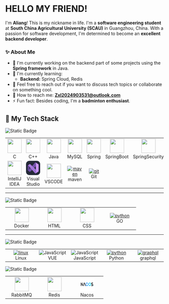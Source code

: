 
# HELLO MY FRIEND!  
I'm **Aliang**! This is my nickname in life. I'm a **software engineering student** at **South China Agricultural University (SCAU)** in Guangzhou, China. With a passion for software development, I'm determined to become an **excellent backend developer**.

### ✨ About Me
- 🔭 I'm currently working on the backend part of some projects using the **Spring framework** in Java.  
- 🌱 I'm currently learning:  
  - **Backend:** Spring Cloud, Redis  
- 💬 Feel free to reach out if you want to discuss tech topics or collaborate on something cool.  
- 📧 How to reach me: **Zxl2024903531@outlook.com**  
- ⚡ Fun fact: Besides coding, I'm a **badminton enthusiast**.  

## 🚀 My Tech Stack  
![Static Badge](https://img.shields.io/badge/Level-Skilled-blue?style=flat)

<table>
  <tr>
    <td align="center" width="90">
      <img src="https://skillicons.dev/icons?i=c" width="45" height="45"/>
      <br/> C
    </td>
    <td align="center" width="90">
      <img src="https://skillicons.dev/icons?i=cpp" width="45" height="45"/>
      <br/> C++
    </td>
    <td align="center" width="90">
      <img src="https://skillicons.dev/icons?i=java" width="45" height="45"/>
      <br/> Java
    </td>
    <td align="center" width="90">
      <img src="https://skillicons.dev/icons?i=mysql" width="45" height="45"/>
      <br/> MySQL
    </td>
    <td align="center" width="90">
      <img src="https://skillicons.dev/icons?i=spring" width="45" height="45"/>
      <br/> Spring
    </td>
      <td align="center" width="90">
      <img src="https://spring.io/img/projects/spring-boot.svg" width="45" height="45"/>
      <br/> SpringBoot
    </td>
        </td>
      <td align="center" width="90">
      <img src="https://spring.io/img/projects/spring-security.svg" width="45" height="45"/>
      <br/> SpringSecurity
    </td>
  <td align="center" width="90">
      <img src="https://spring.io/img/projects/spring-cloud.svg" width="45" height="45"/>
      <br/> SpringCloud
    </td>
  </tr>
  <tr>
    <td align="center" width="90">
      <img src="https://skillicons.dev/icons?i=idea" width="45" height="45"/>
      <br/> IntelliJ IDEA
    </td>
      <td align="center" width="90">
      <img src="https://raw.githubusercontent.com/tandpfun/skill-icons/65dea6c4eaca7da319e552c09f4cf5a9a8dab2c8/icons/VisualStudio-Dark.svg" width="45" height="45"/>
      <br/> Visual Studio
    </td>
          <td align="center" width="90">
      <img src="https://skillicons.dev/icons?i=vscode" width="45" height="45"/>
      <br/> VSCODE
    </td>
     <td align="center" width="90">
            <a href="#my-tech-stack-">
                <img src="https://skillicons.dev/icons?i=maven" alt="maven" width="45" height="45" />
            </a>
            <br/> maven
        </td>
     <td align="center" width="90">
            <a href="#my-tech-stack-">
                <img src="https://skillicons.dev/icons?i=git" alt="git" width="45" height="45" />
            </a>
            <br/> Git
        </td>
  </tr>
   
</table>

---

![Static Badge](https://img.shields.io/badge/Level-On%20Average-yellow?style=flat)

<table>
  <tr>
    <td align="center" width="90">
      <img src="https://skillicons.dev/icons?i=docker" width="45" height="45"/>
      <br/> Docker
    </td>
        <td align="center" width="90">
            <img src="https://skillicons.dev/icons?i=html" width="45" height="45"/>
            <br/> HTML
        </td>
        <td align="center" width="90">
            <img src="https://skillicons.dev/icons?i=css" width="45" height="45"/>
            <br/> CSS
        </td>
        <td align="center" width="90">
            <a href="#my-tech-stack-">
                <img src="https://skillicons.dev/icons?i=go" alt="python" width="45" height="45" />
            </a>
            <br/> GO
        </td>
  </tr>
</table>

---
![Static Badge](https://img.shields.io/badge/Level-Learning-red?style=flat)
<table>
    <tr>
        <td align="center" width="90">
            <a href="#my-tech-stack-">
                <img src="https://skillicons.dev/icons?i=linux" alt="linux" width="45" height="45" />
            </a>
            <br/> Linux
        </td>
       
<td align="center" width="90">
  <img src="https://skillicons.dev/icons?i=vue" alt="JavaScript" width="45" height="45" />
  <br/>VUE
</td>
<td align="center" width="90">
  <img src="https://skillicons.dev/icons?i=javascript" alt="JavaScript" width="45" height="45" />
  <br/>JavaScript
</td>
 <td align="center" width="90">
            <a href="#my-tech-stack-">
                <img src="https://skillicons.dev/icons?i=python" alt="python" width="45" height="45" />
            </a>
            <br/> Python
        </td>
         <td align="center" width="90">
            <a href="#my-tech-stack-">
                <img src="https://skillicons.dev/icons?i=graphql" alt="graphql" width="45" height="45" />
            </a>
            <br/> graphql
        </td>
    </tr>
</table>


![Static Badge](https://img.shields.io/badge/Technologies%20I'm%20Familiar%20With-lightgreen?style=flat)

<table>
  <tr>
    <td align="center" width="90">
      <img src="https://skillicons.dev/icons?i=rabbitmq" width="45" height="45"/>
      <br/> RabbitMQ
    </td>
    <td align="center" width="90">
      <img src="https://skillicons.dev/icons?i=redis" width="45" height="45"/>
      <br/> Redis
    </td>
    <td align="center" width="90">
      <img src="https://github.com/nacos-group/nacos-logo/blob/master/Nacos%20LOGO.png?raw=true" width="45" height="45"/>
      <br/> Nacos
    </td>
  </tr>
</table>
